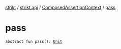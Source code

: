 [strikt](../../index.md) / [strikt.api](../index.md) / [ComposedAssertionContext](index.md) / [pass](./pass.md)

# pass

`abstract fun pass(): `[`Unit`](https://kotlinlang.org/api/latest/jvm/stdlib/kotlin/-unit/index.html)